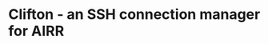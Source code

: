 <!--
SPDX-FileCopyrightText: © 2024 Matt Williams <matt.williams@bristol.ac.uk>
SPDX-License-Identifier: CC0-1.0
-->

# Clifton - an SSH connection manager for AIRR
